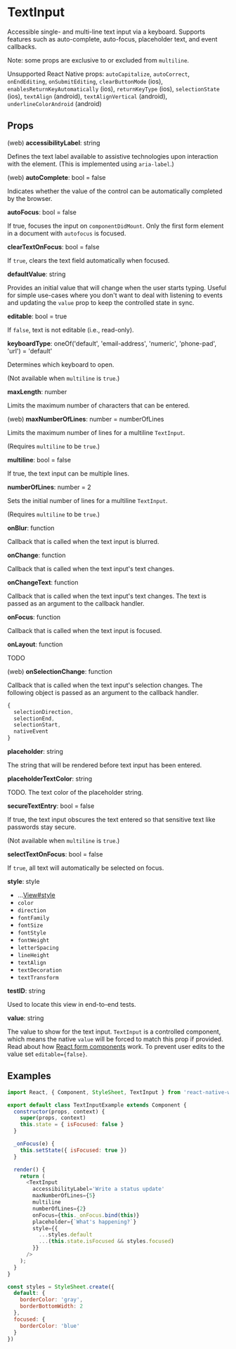 # TextInput

Accessible single- and multi-line text input via a keyboard. Supports features
such as auto-complete, auto-focus, placeholder text, and event callbacks.

Note: some props are exclusive to or excluded from `multiline`.

Unsupported React Native props:
`autoCapitalize`,
`autoCorrect`,
`onEndEditing`,
`onSubmitEditing`,
`clearButtonMode` (ios),
`enablesReturnKeyAutomatically` (ios),
`returnKeyType` (ios),
`selectionState` (ios),
`textAlign` (android),
`textAlignVertical` (android),
`underlineColorAndroid` (android)

## Props

(web) **accessibilityLabel**: string

Defines the text label available to assistive technologies upon interaction
with the element. (This is implemented using `aria-label`.)

(web) **autoComplete**: bool = false

Indicates whether the value of the control can be automatically completed by the browser.

**autoFocus**: bool = false

If true, focuses the input on `componentDidMount`. Only the first form element
in a document with `autofocus` is focused.

**clearTextOnFocus**: bool = false

If `true`, clears the text field automatically when focused.

**defaultValue**: string

Provides an initial value that will change when the user starts typing. Useful
for simple use-cases where you don't want to deal with listening to events and
updating the `value` prop to keep the controlled state in sync.

**editable**: bool = true

If `false`, text is not editable (i.e., read-only).

**keyboardType**: oneOf('default', 'email-address', 'numeric', 'phone-pad', 'url') = 'default'

Determines which keyboard to open.

(Not available when `multiline` is `true`.)

**maxLength**: number

Limits the maximum number of characters that can be entered.

(web) **maxNumberOfLines**: number = numberOfLines

Limits the maximum number of lines for a multiline `TextInput`.

(Requires `multiline` to be `true`.)

**multiline**: bool = false

If true, the text input can be multiple lines.

**numberOfLines**: number = 2

Sets the initial number of lines for a multiline `TextInput`.

(Requires `multiline` to be `true`.)

**onBlur**: function

Callback that is called when the text input is blurred.

**onChange**: function

Callback that is called when the text input's text changes.

**onChangeText**: function

Callback that is called when the text input's text changes. The text is passed
as an argument to the callback handler.

**onFocus**: function

Callback that is called when the text input is focused.

**onLayout**: function

TODO

(web) **onSelectionChange**: function

Callback that is called when the text input's selection changes. The following
object is passed as an argument to the callback handler.

```js
{
  selectionDirection,
  selectionEnd,
  selectionStart,
  nativeEvent
}
```

**placeholder**: string

The string that will be rendered before text input has been entered.

**placeholderTextColor**: string

TODO. The text color of the placeholder string.

**secureTextEntry**: bool = false

If true, the text input obscures the text entered so that sensitive text like
passwords stay secure.

(Not available when `multiline` is `true`.)

**selectTextOnFocus**: bool = false

If `true`, all text will automatically be selected on focus.

**style**: style

+ ...[View#style](View.md)
+ `color`
+ `direction`
+ `fontFamily`
+ `fontSize`
+ `fontStyle`
+ `fontWeight`
+ `letterSpacing`
+ `lineHeight`
+ `textAlign`
+ `textDecoration`
+ `textTransform`

**testID**: string

Used to locate this view in end-to-end tests.

**value**: string

The value to show for the text input. `TextInput` is a controlled component,
which means the native `value` will be forced to match this prop if provided.
Read about how [React form
components](https://facebook.github.io/react/docs/forms.html) work. To prevent
user edits to the value set `editable={false}`.

## Examples

```js
import React, { Component, StyleSheet, TextInput } from 'react-native-web'

export default class TextInputExample extends Component {
  constructor(props, context) {
    super(props, context)
    this.state = { isFocused: false }
  }

  _onFocus(e) {
    this.setState({ isFocused: true })
  }

  render() {
    return (
      <TextInput
        accessibilityLabel='Write a status update'
        maxNumberOfLines={5}
        multiline
        numberOfLines={2}
        onFocus={this._onFocus.bind(this)}
        placeholder={`What's happening?`}
        style={{
          ...styles.default
          ...(this.state.isFocused && styles.focused)
        }}
      />
    );
  }
}

const styles = StyleSheet.create({
  default: {
    borderColor: 'gray',
    borderBottomWidth: 2
  },
  focused: {
    borderColor: 'blue'
  }
})
```
